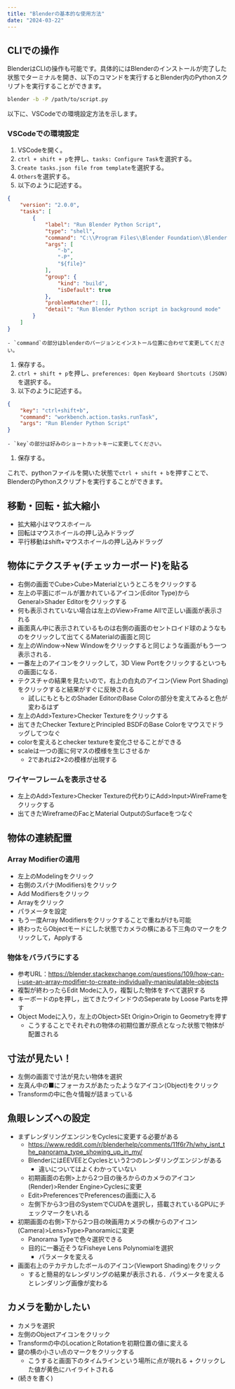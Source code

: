 ```yaml
---
title: "Blenderの基本的な使用方法"
date: "2024-03-22"
---
```


## CLIでの操作
BlenderはCLIの操作も可能です。具体的にはBlenderのインストールが完了した状態でターミナルを開き、以下のコマンドを実行するとBlender内のPythonスクリプトを実行することができます。

```bash
blender -b -P /path/to/script.py
```

以下に、VSCodeでの環境設定方法を示します。

### VSCodeでの環境設定

1. VSCodeを開く。
1. `ctrl + shift + p`を押し、`tasks: Configure Task`を選択する。
1. `Create tasks.json file from template`を選択する。
1. `Others`を選択する。
1. 以下のように記述する。

```json
{
    "version": "2.0.0",
    "tasks": [
        {
            "label": "Run Blender Python Script",
            "type": "shell",
            "command": "C:\\Program Files\\Blender Foundation\\Blender 4.2\\blender.exe",
            "args": [
                "-b",
                "-P",
                "${file}"
            ],
            "group": {
                "kind": "build",
                "isDefault": true
            },
            "problemMatcher": [],
            "detail": "Run Blender Python script in background mode"
        }
    ]
}
```
    - `command`の部分はblenderのバージョンとインストール位置に合わせて変更してください。
1. 保存する。
1. `ctrl + shift + p`を押し、`preferences: Open Keyboard Shortcuts (JSON)`を選択する。
1. 以下のように記述する。

```json
{
    "key": "ctrl+shift+b",
    "command": "workbench.action.tasks.runTask",
    "args": "Run Blender Python Script"
}
```
    - `key`の部分は好みのショートカットキーに変更してください。
1. 保存する。

これで、pythonファイルを開いた状態で`ctrl + shift + b`を押すことで、BlenderのPythonスクリプトを実行することができます。


## 移動・回転・拡大縮小
- 拡大縮小はマウスホイール
- 回転はマウスホイールの押し込みドラッグ
- 平行移動はshift+マウスホイールの押し込みドラッグ

## 物体にテクスチャ(チェッカーボード)を貼る
- 右側の画面でCube>Cube>Materialというところをクリックする
- 左上の平面にボールが置かれているアイコン(Editor Type)からGeneral>Shader Editorをクリックする
- 何も表示されていない場合は左上のView>Frame Allで正しい画面が表示される
- 画面真ん中に表示されているものは右側の画面のセントロイド球のようなものをクリックして出てくるMaterialの画面と同じ
- 左上のWindow->New Windowをクリックすると同じような画面がもう一つ表示される．
- 一番左上のアイコンをクリックして，3D View Portをクリックするといつもの画面になる．
- テクスチャの結果を見たいので，右上の白丸のアイコン(View Port Shading)をクリックすると結果がすぐに反映される
    - 試しにもともとのShader EditorのBase Colorの部分を変えてみると色が変わるはず
- 左上のAdd>Texture>Checker Textureをクリックする
- 出てきたChecker TextureとPrincipled BSDFのBase Colorをマウスでドラッグしてつなぐ
- colorを変えるとchecker textureを変化させることができる
- scaleは一つの面に何マスの模様を生じさせるか
    - 2であれば2×2の模様が出現する

### ワイヤーフレームを表示させる
- 左上のAdd>Texture>Checker Textureの代わりにAdd>Input>WireFrameをクリックする
- 出てきたWireframeのFacとMaterial OutputのSurfaceをつなぐ

## 物体の連続配置
### Array Modifierの適用
- 左上のModelingをクリック
- 右側のスパナ(Modifiers)をクリック
- Add Modifiersをクリック
- Arrayをクリック
- パラメータを設定
- もう一度Array Modifiersをクリックすることで重ねがけも可能
- 終わったらObjectモードにした状態でカメラの横にある下三角のマークをクリックして，Applyする

### 物体をバラバラにする
- 参考URL：https://blender.stackexchange.com/questions/109/how-can-i-use-an-array-modifier-to-create-individually-manipulatable-objects
- 複製が終わったらEdit Modeに入り，複製した物体をすべて選択する
- キーボードのpを押し，出てきたウインドウのSeperate by Loose Partsを押す
- Object Modeに入り，左上のObject>SEt Origin>Origin to Geometryを押す
    - こうすることでそれぞれの物体の初期位置が原点となった状態で物体が配置される

## 寸法が見たい！
- 左側の画面で寸法が見たい物体を選択
- 左真ん中の■にフォーカスがあたったようなアイコン(Object)をクリック
- Transformの中に色々情報が詰まっている


## 魚眼レンズへの設定
- まずレンダリングエンジンをCyclesに変更する必要がある
    - https://www.reddit.com/r/blenderhelp/comments/11f6r7h/why_isnt_the_panorama_type_showing_up_in_my/
    - BlenderにはEEVEEとCyclesという2つのレンダリングエンジンがある
        - 違いについてはよくわかっていない
    - 初期画面の右側>上から2つ目の後ろからのカメラのアイコン(Render)>Render Engine>Cyclesに変更
    - Edit>PreferencesでPreferencesの画面に入る
    - 左側下から3つ目のSystemでCUDAを選択し，搭載されているGPUにチェックマークをいれる
- 初期画面の右側>下から2つ目の映画用カメラの横からのアイコン(Camera)>Lens>Type>Panoramicに変更
    - Panorama Typeで色々選択できる
    - 目的に一番近そうなFisheye Lens Polynomialを選択
        - パラメータを変える
- 画面右上のテカテカしたボールのアイコン(Viewport Shading)をクリック
    - すると簡易的なレンダリングの結果が表示される．パラメータを変えるとレンダリング画像が変わる

## カメラを動かしたい
- カメラを選択
- 左側のObjectアイコンをクリック
- Transformの中のLocationとRotationを初期位置の値に変える
- 鍵の横の小さい点のマークをクリックする
    - こうすると画面下のタイムラインという場所に点が現れる + クリックした値が黄色にハイライトされる
- (続きを書く)

